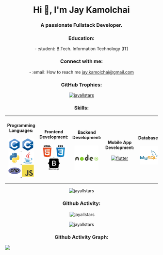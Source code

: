 <h1 align="center">Hi 👋, I'm Jay Kamolchai</h1>
<h3 align="center">A passionate Fullstack Developer.</h3>
<h3 align="center">Education:</h3>

<p align="center">- :student: B.Tech. Information Technology (IT)
<h3 align="center">Connect with me:</h3>
<p align="center">- :email: How to reach me <a href="mailto:jay.kamolchai@gmail.com">jay.kamolchai@gmail.com</a></p>
<h3 align="center">GitHub Trophies:</h3>
<p align="center">
    <a href="https://github.com/ryo-ma/github-profile-trophy"><img src="https://github-profile-trophy.vercel.app/?username=jayallstars" alt="jayallstars" /></a>
</p>

<h3 align="center">Skills:</h3>
<p align="center">
</p>
<table align="center" width="100">
    <tbody>
        <tr>
            <td width="190">
                <h4 align="center">Programming Languages:</h4>
                <p align="center">
                    <a href="https://www.cprogramming.com/" target="_blank" rel="noreferrer"> <img src="https://raw.githubusercontent.com/devicons/devicon/master/icons/c/c-original.svg" alt="c" width="40" height="40" /> </a>
                    <a href="https://www.w3schools.com/cpp/" target="_blank" rel="noreferrer"> <img src="https://raw.githubusercontent.com/devicons/devicon/master/icons/cplusplus/cplusplus-original.svg" alt="cplusplus" width="40" height="40" /> </a>
                    <a href="https://www.python.org" target="_blank" rel="noreferrer"> <img src="https://raw.githubusercontent.com/devicons/devicon/master/icons/python/python-original.svg" alt="python" width="40" height="40" /> </a>
                    <a href="https://www.java.com" target="_blank" rel="noreferrer"> <img src="https://raw.githubusercontent.com/devicons/devicon/master/icons/java/java-original.svg" alt="java" width="40" height="40" /> </a>
                    <a href="https://www.php.net" target="_blank" rel="noreferrer"> <img src="https://raw.githubusercontent.com/devicons/devicon/master/icons/php/php-original.svg" alt="php" width="40" height="40" /> </a>
                    <a href="https://developer.mozilla.org/en-US/docs/Web/JavaScript" target="_blank" rel="noreferrer"> <img src="https://raw.githubusercontent.com/devicons/devicon/master/icons/javascript/javascript-original.svg" alt="javascript" width="40" height="40" /> </a>
                </p>
            </td>
            <td width="190">
                <h4 align="center">Frontend Development:</h4>
                <p align="center">
                    <a href="https://www.w3.org/html/" target="_blank" rel="noreferrer"> <img src="https://raw.githubusercontent.com/devicons/devicon/master/icons/html5/html5-original-wordmark.svg" alt="html5" width="40" height="40" /> </a>
                    <a href="https://www.w3schools.com/css/" target="_blank" rel="noreferrer"> <img src="https://raw.githubusercontent.com/devicons/devicon/master/icons/css3/css3-original-wordmark.svg" alt="css3" width="40" height="40" /> </a>
                    <a href="https://getbootstrap.com" target="_blank" rel="noreferrer"> <img src="https://raw.githubusercontent.com/devicons/devicon/master/icons/bootstrap/bootstrap-plain-wordmark.svg" alt="bootstrap" width="40" height="40" /> </a>
                </p>
            </td>
            <td width="190">
                <h4 align="center">Backend Development:</h4>
                <p align="center">
                    <a href="https://nodejs.org" target="_blank" rel="noreferrer"> <img src="https://raw.githubusercontent.com/devicons/devicon/master/icons/nodejs/nodejs-original-wordmark.svg" alt="nodejs" width="80" height="80" /> </a>
                </p>
            </td>
            <td width="190">
                <h4 align="center">Mobile App Development:</h4>
                <p align="center">
                    <a href="https://flutter.dev" target="_blank" rel="noreferrer"> <img src="https://www.vectorlogo.zone/logos/flutterio/flutterio-icon.svg" alt="flutter" width="40" height="40" /> </a>
                </p>
            </td>
            <td width="190">
                <h4 align="center">Database:</h4>
                <p align="center">
                    <a href="https://www.mysql.com/" target="_blank" rel="noreferrer"> <img src="https://raw.githubusercontent.com/devicons/devicon/master/icons/mysql/mysql-original-wordmark.svg" alt="mysql" width="60" height="60" /> </a>
                </p>
            </td>
            <td width="190">
                <h4 align="center">Operating system:</h4>
                <p align="center">
                    <a href="https://www.microsoft.com/th-th/windows" target="_blank" rel="noreferrer"> <img src="https://www.svgrepo.com/show/303223/microsoft-windows-22-logo.svg" alt="linux" width="40" height="40" /> </a>
                </p>
            </td>
        </tr>
    </tbody>
</table>

<p align="center"><img align="center" src="https://github-readme-stats.vercel.app/api/top-langs?username=jayallstars&show_icons=true&locale=en&layout=compact" alt="jayallstars" /></p>
<h3 align="center">Github Activity:</h3>
<p align="center">&nbsp;<img align="center" src="https://github-readme-stats.vercel.app/api?username=jayallstars&show_icons=true&locale=en" alt="jayallstars" /></p>
<p align="center"><img align="center" src="https://github-readme-streak-stats.herokuapp.com/?user=jayallstars&" alt="jayallstars" /></p>
<h3 align="center">Github Activity Graph:</h3>
<a href="https://github.com/Jayallstars/github-readme-activity-graph" alt="jayallstars"><img src="https://activity-graph.herokuapp.com/graph?username=Jayallstars&theme=react-dark" /></a>
